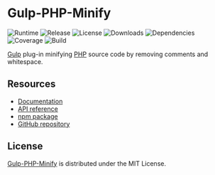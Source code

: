 # Gulp-PHP-Minify
![Runtime](https://img.shields.io/badge/node-%3E%3D10.13-brightgreen.svg) ![Release](https://img.shields.io/npm/v/@cedx/gulp-php-minify.svg) ![License](https://img.shields.io/npm/l/@cedx/gulp-php-minify.svg) ![Downloads](https://img.shields.io/npm/dt/@cedx/gulp-php-minify.svg) ![Dependencies](https://david-dm.org/cedx/gulp-php-minify.svg) ![Coverage](https://coveralls.io/repos/github/cedx/gulp-php-minify/badge.svg) ![Build](https://travis-ci.com/cedx/gulp-php-minify.svg)

[Gulp](https://gulpjs.com) plug-in minifying [PHP](https://secure.php.net) source code by removing comments and whitespace.

## Resources
- [Documentation](https://dev.belin.io/gulp-php-minify)
- [API reference](https://dev.belin.io/gulp-php-minify/api)
- [npm package](https://www.npmjs.com/package/@cedx/gulp-php-minify)
- [GitHub repository](https://github.com/cedx/gulp-php-minify)

## License
[Gulp-PHP-Minify](https://dev.belin.io/gulp-php-minify) is distributed under the MIT License.
